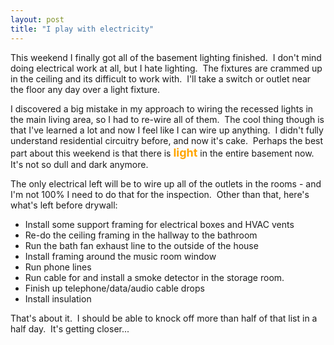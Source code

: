 ```yaml
---
layout: post
title: "I play with electricity"
---
```


<p>This weekend I finally got all of the basement lighting finished.&nbsp; I don't mind doing electrical work at all, but I hate lighting.&nbsp; The fixtures are crammed up in the ceiling and its difficult to work with.&nbsp; I'll take a switch or outlet near the floor any day over a light fixture.&nbsp; </p>
<p>I discovered a big mistake in my approach to wiring the recessed lights in the main living area, so I had to re-wire all of them.&nbsp; The cool thing though is that I've learned a lot and now I feel like I can wire up anything.&nbsp; I didn't fully understand residential circuitry before, and now it's cake.&nbsp; Perhaps the best part about this weekend is that there is <font color="#ffa500" size="4"><strong>light</strong></font> in the entire basement now.&nbsp; It's not so dull and dark anymore.</p>
<p>The only electrical left will be to wire up all of the outlets in the rooms - and I'm not 100% I need to do that for the inspection.&nbsp; Other than that, here's what's left before drywall:</p>
<ul> 
<li>Install some support framing for electrical boxes and HVAC vents</li> 
<li>Re-do the ceiling framing in the hallway to the bathroom</li> 
<li>Run the bath fan exhaust line to the outside of the house</li> 
<li>Install framing around the music room window</li> 
<li>Run phone lines</li> 
<li>Run cable for and install a smoke detector in the storage room.</li> 
<li>Finish up telephone/data/audio cable drops</li> 
<li>Install insulation</li></ul> 
<p>That's about it.&nbsp; I should be able to knock off more than half of that list in a half day.&nbsp; It's getting closer...</p>
 
